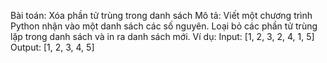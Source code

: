Bài toán: Xóa phần tử trùng trong danh sách
Mô tả: Viết một chương trình Python nhận vào một danh sách các số nguyên. Loại bỏ các phần tử trùng lặp trong danh sách và in ra danh sách mới.
Ví dụ:
Input: [1, 2, 3, 2, 4, 1, 5]
Output: [1, 2, 3, 4, 5]